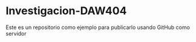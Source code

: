 # Investigacion-DAW404
Este es un repositorio como ejemplo para publicarlo usando GitHub como servidor
